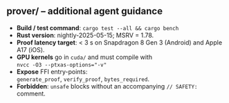 ## prover/ – additional agent guidance
* **Build / test command**: `cargo test --all && cargo bench`  
* **Rust version**: nightly-2025-05-15; MSRV = 1.78.  
* **Proof latency target**: < 3 s on Snapdragon 8 Gen 3 (Android) and Apple A17 (iOS).  
* **GPU kernels** go in `cuda/` and must compile with  
  `nvcc -O3 --ptxas-options="-v"`  
* **Expose** FFI entry-points:  
  `generate_proof`, `verify_proof`, `bytes_required`.  
* **Forbidden**: `unsafe` blocks without an accompanying `// SAFETY:` comment.
